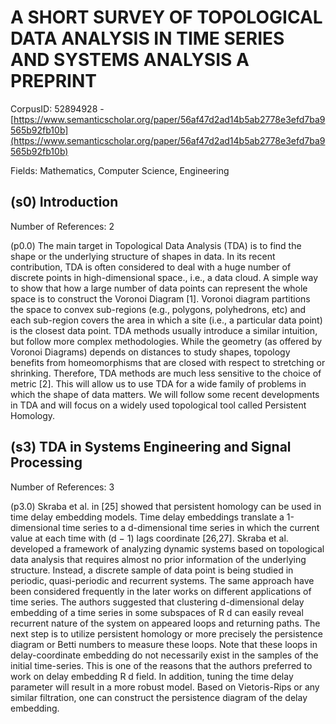# A SHORT SURVEY OF TOPOLOGICAL DATA ANALYSIS IN TIME SERIES AND SYSTEMS ANALYSIS A PREPRINT

CorpusID: 52894928 - [https://www.semanticscholar.org/paper/56af47d2ad14b5ab2778e3efd7ba9565b92fb10b](https://www.semanticscholar.org/paper/56af47d2ad14b5ab2778e3efd7ba9565b92fb10b)

Fields: Mathematics, Computer Science, Engineering

## (s0) Introduction
Number of References: 2

(p0.0) The main target in Topological Data Analysis (TDA) is to find the shape or the underlying structure of shapes in data. In its recent contribution, TDA is often considered to deal with a huge number of discrete points in high-dimensional space., i.e., a data cloud. A simple way to show that how a large number of data points can represent the whole space is to construct the Voronoi Diagram [1]. Voronoi diagram partitions the space to convex sub-regions (e.g., polygons, polyhedrons, etc) and each sub-region covers the area in which a site (i.e., a particular data point) is the closest data point. TDA methods usually introduce a similar intuition, but follow more complex methodologies. While the geometry (as offered by Voronoi Diagrams) depends on distances to study shapes, topology benefits from homeomorphisms that are closed with respect to stretching or shrinking. Therefore, TDA methods are much less sensitive to the choice of metric [2]. This will allow us to use TDA for a wide family of problems in which the shape of data matters. We will follow some recent developments in TDA and will focus on a widely used topological tool called Persistent Homology.
## (s3) TDA in Systems Engineering and Signal Processing
Number of References: 3

(p3.0) Skraba et al. in [25] showed that persistent homology can be used in time delay embedding models. Time delay embeddings translate a 1-dimensional time series to a d-dimensional time series in which the current value at each time with (d − 1) lags coordinate [26,27]. Skraba et al. developed a framework of analyzing dynamic systems based on topological data analysis that requires almost no prior information of the underlying structure. Instead, a discrete sample of data point is being studied in periodic, quasi-periodic and recurrent systems. The same approach have been considered frequently in the later works on different applications of time series. The authors suggested that clustering d-dimensional delay embedding of a time series in some subspaces of R d can easily reveal recurrent nature of the system on appeared loops and returning paths. The next step is to utilize persistent homology or more precisely the persistence diagram or Betti numbers to measure these loops. Note that these loops in delay-coordinate embedding do not necessarily exist in the samples of the initial time-series. This is one of the reasons that the authors preferred to work on delay embedding R d field. In addition, tuning the time delay parameter will result in a more robust model. Based on Vietoris-Rips or any similar filtration, one can construct the persistence diagram of the delay embedding.
